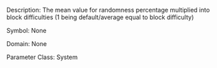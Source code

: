 Description: The mean value for randomness percentage multiplied into block difficulties (1 being default/average equal to block difficulty)

Symbol: None

Domain: None

Parameter Class: System


